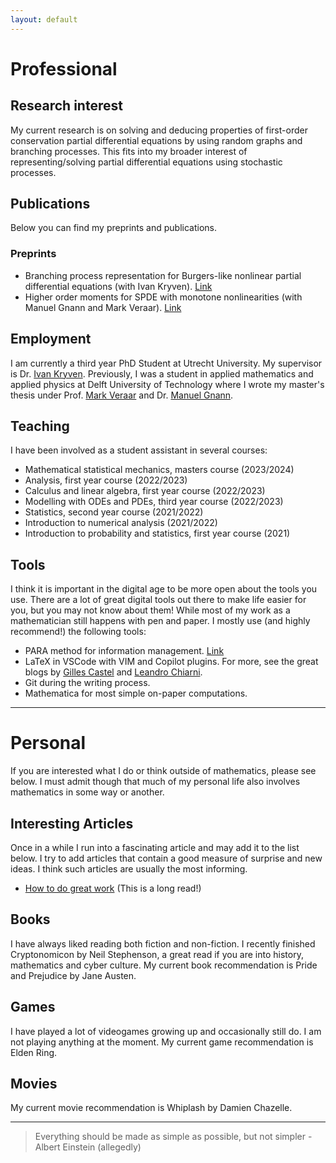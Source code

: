 ```yaml
---
layout: default
---
```


# Professional
## Research interest
My current research is on solving and deducing properties of first-order conservation partial differential equations by using random graphs and branching processes. This fits into my broader interest of representing/solving partial differential equations using stochastic processes. 


## Publications
Below you can find my preprints and publications.

### Preprints
- Branching process representation for Burgers-like nonlinear partial differential equations (with Ivan Kryven). [Link](https://arxiv.org/abs/2310.11338)
- Higher order moments for SPDE with monotone nonlinearities (with Manuel Gnann and Mark Veraar). [Link](https://arxiv.org/abs/2203.15307)



## Employment 
I am currently a third year PhD Student at Utrecht University. My supervisor is Dr. [Ivan Kryven](https://www.uu.nl/staff/IVKryven). Previously, I was a student in applied mathematics and applied physics at Delft University of Technology where I wrote my master's thesis under Prof. [Mark Veraar](https://fa.ewi.tudelft.nl/~veraar/) and Dr. [Manuel Gnann](https://sites.google.com/view/manuelgnannpersonalhomepage/home).

## Teaching
I have been involved as a student assistant in several courses:
- Mathematical statistical mechanics, masters course (2023/2024)
- Analysis, first year course (2022/2023)
- Calculus and linear algebra, first year course (2022/2023)
- Modelling with ODEs and PDEs, third year course (2022/2023)
- Statistics, second year course (2021/2022)
- Introduction to numerical analysis (2021/2022)
- Introduction to probability and statistics, first year course (2021)

## Tools
I think it is important in the digital age to be more open about the tools you use. There are a lot of great digital tools out there to make life easier for you, but you may not know about them! While most of my work as a mathematician still happens with pen and paper. I mostly use (and highly recommend!) the following tools:
- PARA method for information management. [Link](https://fortelabs.com/blog/para/)
- LaTeX in VSCode with VIM and Copilot plugins. For more, see the great blogs by [Gilles Castel](https://castel.dev/post/lecture-notes-1/) and [Leandro Chiarni](https://www.lchiarini.com/vim/2022/05/28/Vim-for-mathematicians.html).
- Git during the writing process.
- Mathematica for most simple on-paper computations.  

---

# Personal
If you are interested what I do or think outside of mathematics, please see below. I must admit though that much of my personal life also involves mathematics in some way or another.
## Interesting Articles
Once in a while I run into a fascinating article and may add it to the list below. I try to add articles that contain a good measure of surprise and new ideas. I think such articles are usually the most informing. 
- [How to do great work](http://www.paulgraham.com/greatwork.html) (This is a long read!)

## Books
I have always liked reading both fiction and non-fiction. I recently finished Cryptonomicon by Neil Stephenson, a great read if you are into history, mathematics and cyber culture. My current book recommendation is Pride and Prejudice by Jane Austen.

## Games
I have played a lot of videogames growing up and occasionally still do. I am not playing anything at the moment. My current game recommendation is Elden Ring.

## Movies
My current movie recommendation is Whiplash by Damien Chazelle.

---

> Everything should be made as simple as possible, but not simpler - Albert Einstein (allegedly)